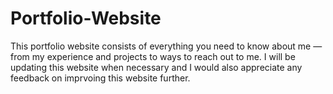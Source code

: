 # Portfolio-Website
This portfolio website consists of everything you need to know about me — from my experience and projects to ways to reach out to me. I will be updating this website when necessary and I would also appreciate any feedback on imprvoing this website further.
